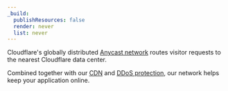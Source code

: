```yaml
---
_build:
  publishResources: false
  render: never
  list: never
---
```


Cloudflare's globally distributed [Anycast network](https://www.cloudflare.com/learning/cdn/glossary/anycast-network/) routes visitor requests to the nearest Cloudflare data center.

Combined together with our [CDN](https://www.cloudflare.com/learning/cdn/cdn-load-balance-reliability/) and [DDoS protection](https://www.cloudflare.com/learning/ddos/what-is-a-ddos-attack/), our network helps keep your application online.